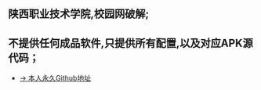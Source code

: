 ## 陕西职业技术学院,校园网破解;
## 不提供任何成品软件,只提供所有配置,以及对应APK源代码；



- [→ 本人永久Github地址](https://github.com/wo2ni)
